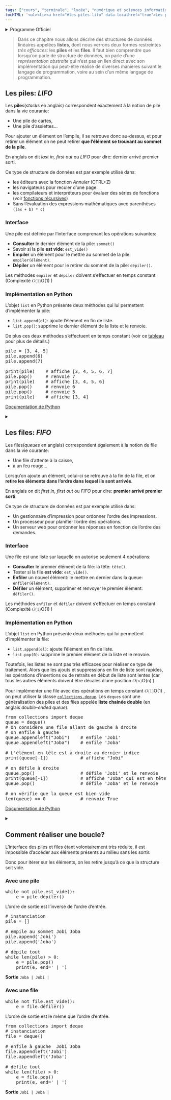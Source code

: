 ```yaml
---
tags: ["cours", "terminale", "lycée", "numérique et sciences informatiques", "nsi"]
tocHTML: '<ul><li><a href="#les-piles-lifo" data-localhref="true">Les piles: <em>LIFO</em></a></li><ul><li><a href="#interface" data-localhref="true">Interface</a></li><li><a href="#implémentation-en-python" data-localhref="true">Implémentation en Python</a></li></ul><li><a href="#les-files-fifo" data-localhref="true">Les files: <em>FIFO</em></a></li><ul><li><a href="#interface-1" data-localhref="true">Interface</a></li><li><a href="#implémentation-en-python-1" data-localhref="true">Implémentation en Python</a></li></ul><li><a href="#comment-réaliser-une-boucle" data-localhref="true">Comment réaliser une boucle?</a></li><ul><li><a href="#avec-une-pile" data-localhref="true">Avec une pile</a></li><li><a href="#avec-une-file" data-localhref="true">Avec une file</a></li></ul></ul>'
---
```






<details class="programme"><summary>Programme Officiel</summary>
<table class="table table-bordered table-hover">
<thead class="table-warning">
<tr class="header">
<th><div class="highlight"><pre><span></span>   Contenus
</pre></div>
</th>
<th><div class="highlight"><pre><span></span>  Capacités attendues
</pre></div>
</th>
<th><div class="highlight"><pre><span></span>          Commentaires
</pre></div>
</th>
</tr>
</thead>
<tbody>
<tr class="odd">
<td>Structures de données, interface et implémentation.</td>
<td><p>Spécifier une structure de données par son interface.</p>
<p>Distinguer interface et implémentation.</p>
<p>Écrire plusieurs implémentations d’une même structure de données.</p></td>
<td>L’abstraction des structures de données est introduite après plusieurs implémentations d’une structure simple comme la file (avec un tableau ou avec deux piles).</td>
</tr>
<tr class="even">
<td>Listes, piles, files : structures linéaires.</td>
<td><p>Distinguer des structures par le jeu des méthodes qui les caractérisent.</p>
<p>Choisir une structure de données adaptée à la situation à modéliser.</p></td>
<td>On distingue les modes FIFO(`first_ <em>in first out</em>) et LIFO (<em>last in first</em> <em>out</em>) des piles et des files.</td>
</tr>
</tbody>
</table>
<a class="lien-programme" href="../programme/">Lien vers le programme complet</a></details>

<div class="intro">
<p><wc-wikimage class="half right" title="QUEUE_VS_STACK.svg" caption="Différences entre les piles et files"></wc-wikimage></p>
<blockquote class="blockquote">
<p>Dans ce chapitre nous allons décrire des structures de données linéaires appelées <strong>listes</strong>, dont nous verrons deux formes restreintes <em>très efficaces</em>: les <strong>piles</strong> et les <strong>files</strong>. Il faut bien comprendre que lorsqu’on parle de structure de données, on parle d’une <em>représentation abstraite</em> qui n’est pas en lien direct avec son implémentation qui peut-être réalisé de diverses manières suivant le langage de programmation, voire au sein d’un même langage de programmation.</p>
</blockquote>
</div>
<!-- TODO implémentation en python avec des classes queue from collections ou sinon fonction(voir IPT Eyrolles) ou Prpeabac -->
<h2 id="les-piles-lifo" class="anchored">Les piles: <em>LIFO</em></h2>
<p>Les <strong>pile</strong>s(<em>stacks</em> en anglais) correspondent exactement à la notion de pile dans la vie courante:</p>
<ul>
<li>Une pile de cartes,</li>
<li>Une pile d’assiettes…</li>
</ul>
<p><wc-wikimage class="half center" title="Data_stack.svg" caption="La pile est une structure de données LIFO: dernier arrivé premier sorti."></wc-wikimage></p>
<p>Pour ajouter un élément on l’empile, il se retrouve donc au-dessus, et pour retirer un élément on ne peut retirer <strong>que l’élément se trouvant au sommet de la pile</strong>.</p>
<p>En anglais on dit <em>last in, first out</em> ou <em>LIFO</em> pour dire: dernier arrivé premier sorti.</p>
<div class="examples">
<p>Ce type de structure de données est par exemple utilisé dans:</p>
<ul>
<li>les éditeurs avec la fonction <em>Annuler</em> (CTRL+Z)</li>
<li>les navigateurs pour reculer d’une page.</li>
<li>les compilateurs et interpréteurs pour évaluer des séries de fonctions (voir <a href="/tg/nsi/4-langages-et-programmation/3-recursivite">fonctions récursives</a>)</li>
<li>Sans l’évaluation des expressions mathématiques avec parenthèses <code>((ax + b) * c)</code></li>
</ul>
</div>
<h3 id="interface" class="anchored">Interface</h3>
<p>Une pile est définie par l’interface comprenant les opérations suivantes:</p>
<ul>
<li><strong>Consulter</strong> le dernier élément de la pile: <code>sommet()</code></li>
<li>Savoir si la pile <strong>est vide</strong>: <code>est_vide()</code></li>
<li><strong>Empiler</strong> un élément pour le mettre au sommet de la pile: <code>empiler(élément)</code>.</li>
<li><strong>Dépiler</strong> un élément pour le retirer du sommet de la pile: <code>dépiler()</code>.</li>
</ul>
<div class="prop">
<p>Les méthodes <code>empiler</code> et <code>dépiler</code> doivent s’effectuer en temps constant (Complexité <span class="katex"><span class="katex-mathml"><math xmlns="http://www.w3.org/1998/Math/MathML"><semantics><mrow><mi>O</mi><mo stretchy="false">(</mo><mn>1</mn><mo stretchy="false">)</mo></mrow><annotation encoding="application/x-tex">O(1)</annotation></semantics></math></span><span class="katex-html" aria-hidden="true"><span class="base"><span class="strut" style="height:1em;vertical-align:-0.25em;"></span><span class="mord mathnormal" style="margin-right:0.02778em;">O</span><span class="mopen">(</span><span class="mord">1</span><span class="mclose">)</span></span></span></span>
)</p>
</div>
<h3 id="implémentation-en-python" class="anchored">Implémentation en Python</h3>
<p>L’objet <code>list</code> en Python présente deux méthodes qui lui permettent d’implémenter la pile:</p>
<ul>
<li><code>list.append(el)</code>: ajoute l’élément en fin de liste.</li>
<li><code>list.pop()</code>: supprime le dernier élément de la liste et le renvoie.</li>
</ul>
<p>De plus ces deux méthodes s’effectuent en temps constant (voir ce <a href="/tg/nsi/1-structures-de-donnees/1-interface-et-implementation/#cas-des-listes">tableau</a> pour plus de détails.)</p>
<div class="highlight"><pre><span></span><span class="n">pile</span> <span class="o">=</span> <span class="p">[</span><span class="mi">3</span><span class="p">,</span> <span class="mi">4</span><span class="p">,</span> <span class="mi">5</span><span class="p">]</span>
<span class="n">pile</span><span class="o">.</span><span class="n">append</span><span class="p">(</span><span class="mi">6</span><span class="p">)</span>
<span class="n">pile</span><span class="o">.</span><span class="n">append</span><span class="p">(</span><span class="mi">7</span><span class="p">)</span>
<span></span>
<span class="nb">print</span><span class="p">(</span><span class="n">pile</span><span class="p">)</span>    <span class="c1"># affiche [3, 4, 5, 6, 7]</span>
<span class="n">pile</span><span class="o">.</span><span class="n">pop</span><span class="p">()</span>     <span class="c1"># renvoie 7</span>
<span class="nb">print</span><span class="p">(</span><span class="n">pile</span><span class="p">)</span>    <span class="c1"># affiche [3, 4, 5, 6]</span>
<span class="n">pile</span><span class="o">.</span><span class="n">pop</span><span class="p">()</span>     <span class="c1"># renvoie 6</span>
<span class="n">pile</span><span class="o">.</span><span class="n">pop</span><span class="p">()</span>     <span class="c1"># renvoie 5</span>
<span class="nb">print</span><span class="p">(</span><span class="n">pile</span><span class="p">)</span>    <span class="c1"># affiche [3, 4]</span>
</pre></div>

<p><a href="https://docs.python.org/3/tutorial/datastructures.html#using-lists-as-stacks" class="cite-source">Documentation de Python</a></p>
<details class="appli"><summary>&nbsp;</summary>
<p>Créer une classe <code>Pile</code> qui implémente le type abstrait pile en stockant les données de la pile dans un attribut privé <code>_data</code> de type <code>list</code>. Voir cet <a href="./exo/#exo1">exercice</a> pour plus de détails.</p>
</details>

<h2 id="les-files-fifo" class="anchored">Les files: <em>FIFO</em></h2>
<p>Les files(<em>queues</em> en anglais) correspondent également à la notion de file dans la vie courante:</p>
<ul>
<li>Une file d’attente à la caisse,</li>
<li>à un feu rouge…</li>
</ul>
<p><wc-wikimage title="Data_Queue.svg" caption="La file est une structure de données FIFO: premier arrivé premier sorti."></wc-wikimage></p>
<p>Lorsqu’on ajoute un élément, celui-ci se retrouve à la fin de la file, et on <strong>retire les éléments dans l’ordre dans lequel ils sont arrivés</strong>.</p>
<p>En anglais on dit <em>first in, first out</em> ou <em>FIFO</em> pour dire: <strong>premier arrivé premier sorti</strong>.</p>
<div class="examples">
<p>Ce type de structure de données est par exemple utilisé dans:</p>
<ul>
<li>Un gestionnaire d’impression pour ordonner l’ordre des impressions.</li>
<li>Un processeur pour planifier l’ordre des opérations.</li>
<li>Un serveur web pour ordonner les réponses en fonction de l’ordre des demandes.</li>
</ul>
</div>
<h3 id="interface-1" class="anchored">Interface</h3>
<p>Une file est une liste sur laquelle on autorise seulement 4 opérations:</p>
<ul>
<li><strong>Consulter</strong> le premier élément de la file: la tête: <code>tête()</code>.</li>
<li>Tester si la file <strong>est vide</strong>: <code>est_vide()</code>.</li>
<li><strong>Enfiler</strong> un nouvel élément: le mettre en dernier dans la queue: <code>enfiler(élément)</code>.</li>
<li><strong>Défiler</strong> un élément, supprimer et renvoyer le premier élément: <code>défiler()</code>.</li>
</ul>
<div class="prop">
<p>Les méthodes <code>enfiler</code> et <code>défiler</code> doivent s’effectuer en temps constant (Complexité <span class="katex"><span class="katex-mathml"><math xmlns="http://www.w3.org/1998/Math/MathML"><semantics><mrow><mi>O</mi><mo stretchy="false">(</mo><mn>1</mn><mo stretchy="false">)</mo></mrow><annotation encoding="application/x-tex">O(1)</annotation></semantics></math></span><span class="katex-html" aria-hidden="true"><span class="base"><span class="strut" style="height:1em;vertical-align:-0.25em;"></span><span class="mord mathnormal" style="margin-right:0.02778em;">O</span><span class="mopen">(</span><span class="mord">1</span><span class="mclose">)</span></span></span></span>
)</p>
</div>
<h3 id="implémentation-en-python-1" class="anchored">Implémentation en Python</h3>
<p>L’objet <code>list</code> en Python présente deux méthodes qui lui permettent d’implémenter la file:</p>
<ul>
<li><code>list.append(el)</code>: ajoute l’élément en fin de liste.</li>
<li><code>list.pop(0)</code>: supprime le premier élément de la liste et le renvoie.</li>
</ul>
<p>Toutefois, les listes ne sont pas très efficaces pour réaliser ce type de traitement. Alors que les ajouts et suppressions en fin de liste sont rapides, les opérations d’insertions ou de retraits en début de liste sont lentes (car tous les autres éléments doivent être décalés d’une position <span class="katex"><span class="katex-mathml"><math xmlns="http://www.w3.org/1998/Math/MathML"><semantics><mrow><mi>O</mi><mo stretchy="false">(</mo><mi>n</mi><mo stretchy="false">)</mo></mrow><annotation encoding="application/x-tex">O(n)</annotation></semantics></math></span><span class="katex-html" aria-hidden="true"><span class="base"><span class="strut" style="height:1em;vertical-align:-0.25em;"></span><span class="mord mathnormal" style="margin-right:0.02778em;">O</span><span class="mopen">(</span><span class="mord mathnormal">n</span><span class="mclose">)</span></span></span></span>
).</p>
<p>Pour implémenter une file avec des opérations en temps constant <span class="katex"><span class="katex-mathml"><math xmlns="http://www.w3.org/1998/Math/MathML"><semantics><mrow><mi>O</mi><mo stretchy="false">(</mo><mn>1</mn><mo stretchy="false">)</mo></mrow><annotation encoding="application/x-tex">O(1)</annotation></semantics></math></span><span class="katex-html" aria-hidden="true"><span class="base"><span class="strut" style="height:1em;vertical-align:-0.25em;"></span><span class="mord mathnormal" style="margin-right:0.02778em;">O</span><span class="mopen">(</span><span class="mord">1</span><span class="mclose">)</span></span></span></span>
, on peut utiliser la classe <a href="https://docs.python.org/fr/3/library/collections.html#collections.deque"><code>collections.deque</code></a>. Les <code>deques</code> sont une généralisation des piles et des files appelée <strong>liste chainée double</strong> (en anglais <em>double-ended queue</em>).</p>
<div class="highlight"><pre><span></span><span class="kn">from</span> <span class="nn">collections</span> <span class="kn">import</span> <span class="n">deque</span>
<span class="n">queue</span> <span class="o">=</span> <span class="n">deque</span><span class="p">()</span>
<span class="c1"># On considère une file allant de gauche à droite</span>
<span class="c1"># on enfile à gauche</span>
<span class="n">queue</span><span class="o">.</span><span class="n">appendleft</span><span class="p">(</span><span class="s2">"Jobi"</span><span class="p">)</span>    <span class="c1"># enfile 'Jobi'</span>
<span class="n">queue</span><span class="o">.</span><span class="n">appendleft</span><span class="p">(</span><span class="s2">"Joba"</span><span class="p">)</span>    <span class="c1"># enfile 'Joba'</span>
<span></span>
<span class="c1"># L'élément en tête est à droite au dernier indice</span>
<span class="nb">print</span><span class="p">(</span><span class="n">queue</span><span class="p">[</span><span class="o">-</span><span class="mi">1</span><span class="p">])</span>            <span class="c1"># affiche "Jobi"</span>
<span></span>
<span class="c1"># on défile à droite</span>
<span class="n">queue</span><span class="o">.</span><span class="n">pop</span><span class="p">()</span>                 <span class="c1"># défile 'Jobi' et le renvoie</span>
<span class="nb">print</span><span class="p">(</span><span class="n">queue</span><span class="p">[</span><span class="o">-</span><span class="mi">1</span><span class="p">])</span>            <span class="c1"># affiche "Joba" qui est en tête de queue maintenant</span>
<span class="n">queue</span><span class="o">.</span><span class="n">pop</span><span class="p">()</span>                 <span class="c1"># défile 'Joba' et le renvoie</span>
<span></span>
<span class="c1"># on vérifie que la queue est bien vide</span>
<span class="nb">len</span><span class="p">(</span><span class="n">queue</span><span class="p">)</span> <span class="o">==</span> <span class="mi">0</span>             <span class="c1"># renvoie True</span>
</pre></div>

<p><a href="https://docs.python.org/3/tutorial/datastructures.html#using-lists-as-queues" class="cite-source">Documentation de Python</a></p>
<details class="appli"><summary>&nbsp;</summary>
<p>Créer une classe <code>File</code> qui implémente le type abstrait file en stockant les données de la file dans un attribut privé <code>_data</code> de type <code>collections.deque</code>. Voir cet <a href="./exo/#exo2">exercice</a> pour plus de détails.</p>
</details>

<h2 id="comment-réaliser-une-boucle" class="anchored">Comment réaliser une boucle?</h2>
<p>L’interface des piles et files étant volontairement très réduite, il est impossible d’accéder aux éléments présents au milieu sans les sortir.</p>
<p>Donc pour itérer sur les éléments, on les retire jusqu’à ce que la structure soit vide.</p>
<h3 id="avec-une-pile" class="anchored">Avec une pile</h3>
<div class="highlight"><pre><span></span><span class="k">while</span><span class="w"> </span><span class="nv">not</span><span class="w"> </span><span class="nv">pile</span>.<span class="nv">est_vide</span><span class="ss">()</span>:
<span class="w">    </span><span class="nv">e</span><span class="w"> </span><span class="o">=</span><span class="w"> </span><span class="nv">pile</span>.<span class="nv">d</span>é<span class="nv">piler</span><span class="ss">()</span>
</pre></div>

<p>L’ordre de sortie est l’inverse de l’ordre d’entrée.</p>
<div class="highlight"><pre><span></span><span class="c1"># instanciation</span>
<span class="n">pile</span> <span class="o">=</span> <span class="p">[]</span>
<span></span>
<span class="c1"># empile au sommet Jobi Joba</span>
<span class="n">pile</span><span class="o">.</span><span class="n">append</span><span class="p">(</span><span class="s1">'Jobi'</span><span class="p">)</span>
<span class="n">pile</span><span class="o">.</span><span class="n">append</span><span class="p">(</span><span class="s1">'Joba'</span><span class="p">)</span>
<span></span>
<span class="c1"># dépile tout</span>
<span class="k">while</span> <span class="nb">len</span><span class="p">(</span><span class="n">pile</span><span class="p">)</span> <span class="o">&gt;</span> <span class="mi">0</span><span class="p">:</span>
<span class="n">    e</span> <span class="o">=</span> <span class="n">pile</span><span class="o">.</span><span class="n">pop</span><span class="p">()</span>
<span class="nb">    print</span><span class="p">(</span><span class="n">e</span><span class="p">,</span> <span class="n">end</span><span class="o">=</span><span class="s1">' | '</span><span class="p">)</span>
</pre></div>

<p><strong>Sortie</strong> <code>Joba | Jobi |</code></p>
<h3 id="avec-une-file" class="anchored">Avec une file</h3>
<div class="highlight"><pre><span></span><span class="k">while</span><span class="w"> </span><span class="nv">not</span><span class="w"> </span><span class="nv">file</span>.<span class="nv">est_vide</span><span class="ss">()</span>:
<span class="w">    </span><span class="nv">e</span><span class="w"> </span><span class="o">=</span><span class="w"> </span><span class="nv">file</span>.<span class="nv">d</span>é<span class="nv">filer</span><span class="ss">()</span>
</pre></div>

<p>L’ordre de sortie est le même que l’ordre d’entrée.</p>
<div class="highlight"><pre><span></span><span class="kn">from</span> <span class="nn">collections</span> <span class="kn">import</span> <span class="n">deque</span>
<span class="c1"># instanciation</span>
<span class="n">file</span> <span class="o">=</span> <span class="n">deque</span><span class="p">()</span>
<span></span>
<span class="c1"># enfile à gauche  Jobi Joba</span>
<span class="n">file</span><span class="o">.</span><span class="n">appendleft</span><span class="p">(</span><span class="s1">'Jobi'</span><span class="p">)</span>
<span class="n">file</span><span class="o">.</span><span class="n">appendleft</span><span class="p">(</span><span class="s1">'Joba'</span><span class="p">)</span>
<span></span>
<span class="c1"># défile tout</span>
<span class="k">while</span> <span class="nb">len</span><span class="p">(</span><span class="n">file</span><span class="p">)</span> <span class="o">&gt;</span> <span class="mi">0</span><span class="p">:</span>
<span class="n">    e</span> <span class="o">=</span> <span class="n">file</span><span class="o">.</span><span class="n">pop</span><span class="p">()</span>
<span class="nb">    print</span><span class="p">(</span><span class="n">e</span><span class="p">,</span> <span class="n">end</span><span class="o">=</span><span class="s1">' | '</span><span class="p">)</span>
</pre></div>

<p><strong>Sortie</strong> <code>Jobi | Joba |</code></p>

